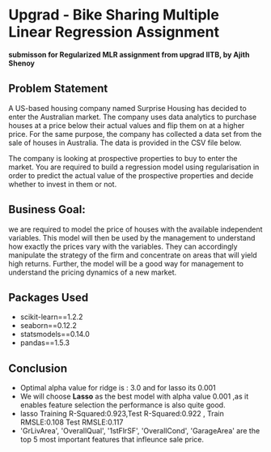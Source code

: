 # Upgrad - Bike Sharing  Multiple Linear Regression Assignment 
 **submisson for Regularized MLR assignment from upgrad IITB, by Ajith Shenoy**

## Problem Statement
A US-based housing company named Surprise Housing has decided to enter the Australian market. The company uses data analytics to purchase houses at a price below their actual values and flip them on at a higher price. For the same purpose, the company has collected a data set from the sale of houses in Australia. The data is provided in the CSV file below.

The company is looking at prospective properties to buy to enter the market. You are required to build a regression model using regularisation in order to predict the actual value of the prospective properties and decide whether to invest in them or not.

## Business Goal:
we are required to model the price of houses with the available independent variables. This model will then be used by the management to understand how exactly the prices vary with the variables. They can accordingly manipulate the strategy of the firm and concentrate on areas that will yield high returns. Further, the model will be a good way for management to understand the pricing dynamics of a new market.

## Packages Used
- scikit-learn==1.2.2
- seaborn==0.12.2
- statsmodels==0.14.0
- pandas==1.5.3

## Conclusion
- Optimal alpha value for ridge is : 3.0 and for lasso its 0.001
- We will choose **Lasso** as the best model with alpha value 0.001 ,as it enables feature selection the performance is also quite good.
- lasso Training R-Squared:0.923,Test R-Squared:0.922 , Train RMSLE:0.108 Test RMSLE:0.117
- 'GrLivArea', 'OverallQual', '1stFlrSF', 'OverallCond', 'GarageArea' are the top 5 most important features that infleunce sale price.
